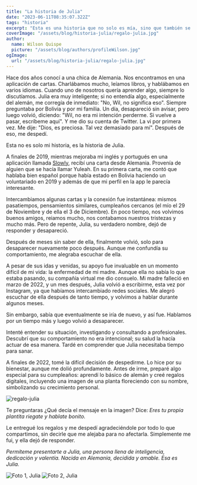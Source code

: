 ```yaml
---
title: "La historia de Julia"
date: "2023-06-11T08:35:07.322Z"
tags: "historia"
excerpt: "Esta es una historia que no solo es mía, sino que también se trata de una gran amiga. Esta es la historia de Julia."
coverImage: "/assets/blog/historia-julia/regalo-julia.jpg"
author:
  name: Wilson Quispe
  picture: "/assets/blog/authors/profileWilson.jpg"
ogImage:
  url: "/assets/blog/historia-julia/regalo-julia.jpg"
---
```


<p class="blockquote-purple">Hace dos años conocí a una chica de Alemania. Nos encontramos en una aplicación de cartas. Charlábamos mucho, leíamos libros, y hablábamos en varios idiomas. Cuando uno de nosotros quería aprender algo, siempre lo discutíamos. Julia era muy inteligente; si no entendía algo, especialmente del alemán, me corregía de inmediato: "No, Wil, no significa eso". Siempre preguntaba por Bolivia y por mi familia. Un día, desapareció sin avisar, pero luego volvió, diciendo: "Wil, no era mi intención perderme. Si vuelve a pasar, escríbeme aquí". Y me dio su cuenta de Twitter. La vi por primera vez. Me dije: "Dios, es preciosa. Tal vez demasiado para mí". Después de eso, me despedí.</p>

Esta no es solo mi historia, es la historia de Julia.

A finales de 2019, mientras mejoraba mi inglés y portugués en una aplicación llamada [Slowly](https://slowly.app/es/), recibí una carta desde Alemania. Provenía de alguien que se hacía llamar Yuleah. En su primera carta, me contó que hablaba bien español porque había estado en Bolivia haciendo un voluntariado en 2019 y además de que mi perfil en la app le parecía interesante.

Intercambiamos algunas cartas y la conexión fue instantánea: mismos pasatiempos, pensamientos similares, cumpleaños cercanos (el mío el 29 de Noviembre y de ella el 3 de Diciembre). En poco tiempo, nos volvimos buenos amigos, reiamos mucho, nos contabamos nuestros tristezas y mucho más. Pero de repente, Julia, su verdadero nombre, dejó de responder y desapareció.

Después de meses sin saber de ella, finalmente volvió, solo para desaparecer nuevamente poco después. Aunque me confundía su comportamiento, me alegraba escuchar de ella.

A pesar de sus idas y venidas, su apoyo fue invaluable en un momento difícil de mi vida: la enfermedad de mi madre. Aunque ella no sabía lo que estaba pasando, su compañía virtual me dio consuelo. Mi madre falleció en marzo de 2022, y un mes después, Julia volvió a escribirme, esta vez por Instagram, ya que habíamos intercambiado redes sociales. Me alegró escuchar de ella después de tanto tiempo, y volvimos a hablar durante algunos meses.

Sin embargo, sabía que eventualmente se iría de nuevo, y así fue. Hablamos por un tiempo más y luego volvió a desaparecer.

Intenté entender su situación, investigando y consultando a profesionales. Descubrí que su comportamiento no era intencional; su salud la hacía actuar de esa manera. Tardé en comprender que Julia necesitaba tiempo para sanar.

A finales de 2022, tomé la difícil decisión de despedirme. Lo hice por su bienestar, aunque me dolió profundamente. Antes de irme, preparé algo especial para su cumpleaños: aprendí lo básico de alemán y creé regalos digitales, incluyendo una imagen de una planta floreciendo con su nombre, simbolizando su crecimiento personal.

![regalo-julia](/assets/blog/historia-julia/regalo-julia.jpg)

Te preguntaras ¿Qué decía el mensaje en la imagen?
Dice: _Eres tu propia plantita riegate y hablate bonito._

Le entregué los regalos y me despedí agradeciéndole por todo lo que compartimos, sin decirle que me alejaba para no afectarla. Simplemente me fui, y ella dejó de responder.

_Permíteme presentarte a Julia, una persona llena de inteligencia, dedicación y valentía. Nacida en Alemania, decidida y amable. Esa es Julia._

<div class="two-images">
<img
  class="fit-picture"
  src="/assets/blog/historia-julia/julia.jpg"
  alt="Foto 1, Julia" />
  <img
  class="fit-picture"
  src="/assets/blog/historia-julia/julia2.jpg"
  alt="Foto 2, Julia" />
</div>


